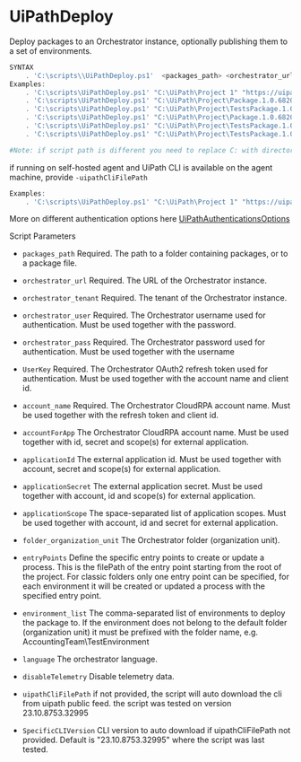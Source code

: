 
# UiPathDeploy
Deploy packages to an Orchestrator instance, optionally publishing them to a set of environments.
```PowerShell
SYNTAX
    . 'C:\scripts\\UiPathDeploy.ps1'  <packages_path> <orchestrator_url> <orchestrator_tenant> [-orchestrator_user <orchestrator_user> -orchestrator_pass <orchestrator_pass>] [-UserKey <auth_token> -account_name <account_name>] [-accountForApp <account_for_app> -applicationId <application_id> -applicationSecret <application_secret> -applicationScope <applicationScope>] [-folder_organization_unit <folder_organization_unit>] [-entryPoints Main.xaml][-environment_list <environment_list>] [-language <language>] [-uipathCliFilePath <uipcli_path>]
Examples:
    . 'C:\scripts\UiPathDeploy.ps1' "C:\UiPath\Project 1" "https://uipath-orchestrator.myorg.com" default -orchestrator_user admin -orchestrator_pass 123456
    . 'C:\scripts\UiPathDeploy.ps1' "C:\UiPath\Project\Package.1.0.6820.22047.nupkg" "https://uipath-orchestrator.myorg.com" default -orchestrator_user admin -orchestrator_pass 123456 -folder_organization_unit OurOrganization
    . 'C:\scripts\UiPathDeploy.ps1' "C:\UiPath\Project\TestsPackage.1.0.6820.22047.nupkg" "https://uipath-orchestrator.myorg.com" default -orchestrator_user admin -orchestrator_pass 123456 -environment_list SAPEnvironment,ExcelAutomationEnvironment -language en-US
    . 'C:\scripts\UiPathDeploy.ps1' "C:\UiPath\Project\Package.1.0.6820.22047.nupkg" "https://uipath-orchestrator.myorg.com" default -UserKey a7da29a2c93a717110a82 -account_name myAccount
    . 'C:\scripts\UiPathDeploy.ps1' "C:\UiPath\Project\TestsPackage.1.0.6820.22047.nupkg" "https://uipath-orchestrator.myorg.com" default -accountForApp myAccountForExternalApp -applicationId myExternalAppId -applicationSecret myExternalAppSecret -applicationScope "OR.Folders.Read OR.Settings.Read"
    . 'C:\scripts\UiPathDeploy.ps1' "C:\UiPath\Project\TestsPackage.1.0.6820.22047.nupkg" "https://uipath-orchestrator.myorg.com" default -orchestrator_user admin -orchestrator_pass 123456 -environment_list SAPEnvironment,ExcelAutomationEnvironment -language en-US -entryPoints EntryPoint1,EntryPoint2

#Note: if script path is different you need to replace C: with directory folder (e.g. '[FOLDER_VARIABLE]\scripts\UiPathPack.ps1')
```
if running on self-hosted agent and UiPath CLI is available on the agent machine, provide `-uipathCliFilePath` 
```PowerShell
Examples:
    . 'C:\scripts\UiPathDeploy.ps1' "C:\UiPath\Project 1" "https://uipath-orchestrator.myorg.com" default -orchestrator_user admin -orchestrator_pass 123456 -uipathCliFilePath "C:\uipathcli\uipcli.exe"
```

More on different authentication options here [UiPathAuthenticationsOptions](UiPathAuthenticationsOptions.md)

Script Parameters
  -  `packages_path` 
     Required. The path to a folder containing packages, or to a package file.

-  `orchestrator_url`
    Required. The URL of the Orchestrator instance.

-  `orchestrator_tenant`
    Required. The tenant of the Orchestrator instance.

-  `orchestrator_user`
    Required. The Orchestrator username used for authentication. Must be used together with the password.

-  `orchestrator_pass`
    Required. The Orchestrator password used for authentication. Must be used together with the username

-  `UserKey`
    Required. The Orchestrator OAuth2 refresh token used for authentication. Must be used together with the account name and client id.

-  `account_name`
    Required. The Orchestrator CloudRPA account name. Must be used together with the refresh token and client id.

-  `accountForApp` 
    The Orchestrator CloudRPA account name. Must be used together with id, secret and scope(s) for external application.

-  `applicationId` 
    The external application id. Must be used together with account, secret and scope(s) for external application.

-  `applicationSecret` 
    The external application secret. Must be used together with account, id and scope(s) for external application.

-  `applicationScope` 
    The space-separated list of application scopes. Must be used together with account, id and secret for external application.

-  `folder_organization_unit`
    The Orchestrator folder (organization unit).

-  `entryPoints`
     Define the specific entry points to create or update a process. This is the filePath of the entry point starting from the root of the project. For classic folders only one entry point can be specified, for each environment it will be created or updated a process with the specified entry point.
     
-  `environment_list`
    The comma-separated list of environments to deploy the package to. If the environment does not belong to the default folder (organization unit) it must be prefixed with the folder name, e.g. AccountingTeam\TestEnvironment

-  `language`
    The orchestrator language.

-  `disableTelemetry`
    Disable telemetry data.

-  `uipathCliFilePath`
    if not provided, the script will auto download the cli from uipath public feed. the script was tested on version 23.10.8753.32995

- `SpecificCLIVersion`
    CLI version to auto download if uipathCliFilePath not provided. Default is "23.10.8753.32995" where the script was last tested.